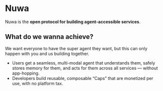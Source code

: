 # Nuwa

Nuwa is the **open protocol for building agent-accessible services**.

## What do we wanna achieve?
We want everyone to have the super agent they want, but this can only happen with you and us building together.
- Users get a seamless, multi-modal agent that understands them, safely stores memory for them, and acts for them across all services — without app-hopping.
- Developers build reusable, composable “Caps” that are monetized per use, with no platform tax.
